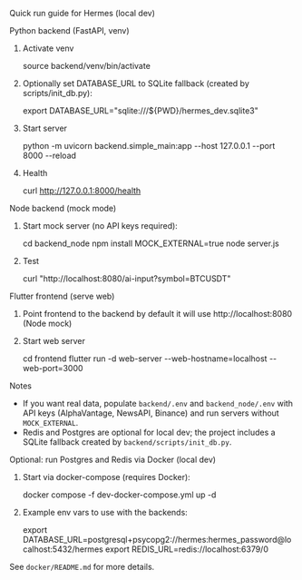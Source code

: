 Quick run guide for Hermes (local dev)

Python backend (FastAPI, venv)

1. Activate venv

   source backend/venv/bin/activate

2. Optionally set DATABASE_URL to SQLite fallback (created by scripts/init_db.py):

   export DATABASE_URL="sqlite:///${PWD}/hermes_dev.sqlite3"

3. Start server

   python -m uvicorn backend.simple_main:app --host 127.0.0.1 --port 8000 --reload

4. Health

   curl http://127.0.0.1:8000/health

Node backend (mock mode)

1. Start mock server (no API keys required):

   cd backend_node
   npm install
   MOCK_EXTERNAL=true node server.js

2. Test

   curl "http://localhost:8080/ai-input?symbol=BTCUSDT"

Flutter frontend (serve web)

1. Point frontend to the backend by default it will use http://localhost:8080 (Node mock)
2. Start web server

   cd frontend
   flutter run -d web-server --web-hostname=localhost --web-port=3000

Notes
- If you want real data, populate `backend/.env` and `backend_node/.env` with API keys (AlphaVantage, NewsAPI, Binance) and run servers without `MOCK_EXTERNAL`.
- Redis and Postgres are optional for local dev; the project includes a SQLite fallback created by `backend/scripts/init_db.py`.

Optional: run Postgres and Redis via Docker (local dev)

1. Start via docker-compose (requires Docker):

   docker compose -f dev-docker-compose.yml up -d

2. Example env vars to use with the backends:

   export DATABASE_URL=postgresql+psycopg2://hermes:hermes_password@localhost:5432/hermes
   export REDIS_URL=redis://localhost:6379/0

See `docker/README.md` for more details.
